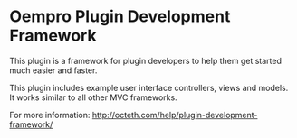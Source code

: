 Oempro Plugin Development Framework
=======================

This plugin is a framework for plugin developers to help them get started much easier and faster.

This plugin includes example user interface controllers, views and models. It works similar to all other MVC frameworks.

For more information:
http://octeth.com/help/plugin-development-framework/